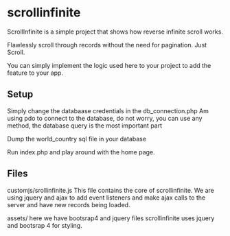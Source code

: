 # scrollinfinite
<p>ScrollInfinite is a simple project that shows how reverse infinite scroll works.</p>
<p>Flawlessly scroll through records without the need for pagination. Just Scroll.</p>
<p>You can simply implement the logic used here to your project to add the feature to your app.</p>


## Setup
<p>Simply change the databaase credentials in the db_connection.php
Am using pdo to connect to the database, do not worry, you can use any method, the database query is the most important part
</p>
<p> Dump the world_country sql file in your database</p>
<p>Run index.php and play around with the home page.</p>

## Files
customjs/srollinfinite.js 
This file contains the core of scrollinfinite.
We are using jquery and ajax to add event listeners and make ajax calls to the server and have new records being loaded.

assets/
here we have bootsrap4 and jquery files
scrollinfinite uses jquery and bootsrap 4 for styling.
